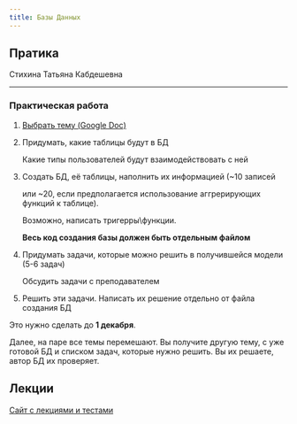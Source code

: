 ```yaml
---
title: Базы Данных
---
```


## Пратика

Стихина Татьяна Кабдешевна

------

### Практическая работа 

1. [Выбрать тему (Google Doc)](https://docs.google.com/spreadsheets/d/1H-9Bj0keo8Rx2MwhgZDyAFXV3yYI_jJ0tODTJlJnbZA/edit?usp=drivesdk)

2. Придумать, какие таблицы будут в БД

   Какие типы пользователей будут взаимодействовать с ней

3. Создать БД, её таблицы, наполнить их информацией  (~10 записей 

   или ~20, если предполагается использование аггрерирующих функций к таблице). 

   Возможно, написать тригерры\функции.

   **Весь код создания базы должен быть отдельным файлом**

4. Придумать задачи, которые можно решить в получившейся модели (5-6 задач)

   Обсудить задачи с преподавателем

5. Решить эти задачи. Написать их решение отдельно от файла создания БД

Это нужно сделать до **1 декабря**.

Далее, на паре все темы перемешают. Вы получите другую тему, с уже готовой БД и списком задач, которые нужно решить. Вы их решаете, автор БД их проверяет.



## Лекции

[Сайт с лекциями и тестами](https://courses.openedu.ru/courses/course-v1:spbstu+DATAM+fall_2018/courseware)



